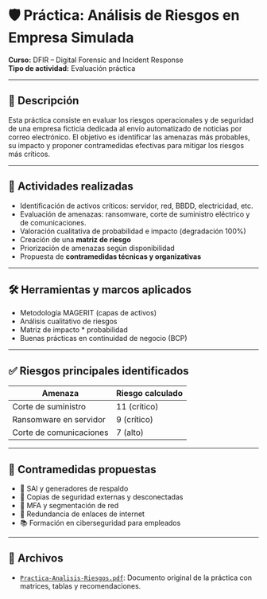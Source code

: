  
# 🛡️ Práctica: Análisis de Riesgos en Empresa Simulada
 
**Curso:** DFIR – Digital Forensic and Incident Response  
**Tipo de actividad:** Evaluación práctica

---

## 🎯 Descripción

Esta práctica consiste en evaluar los riesgos operacionales y de seguridad de una empresa ficticia dedicada al envío automatizado de noticias por correo electrónico. El objetivo es identificar las amenazas más probables, su impacto y proponer contramedidas efectivas para mitigar los riesgos más críticos.

---

## 🧠 Actividades realizadas

- Identificación de activos críticos: servidor, red, BBDD, electricidad, etc.
- Evaluación de amenazas: ransomware, corte de suministro eléctrico y de comunicaciones.
- Valoración cualitativa de probabilidad e impacto (degradación 100%)
- Creación de una **matriz de riesgo**
- Priorización de amenazas según disponibilidad
- Propuesta de **contramedidas técnicas y organizativas**

---

## 🛠️ Herramientas y marcos aplicados

- Metodología MAGERIT (capas de activos)
- Análisis cualitativo de riesgos
- Matriz de impacto * probabilidad
- Buenas prácticas en continuidad de negocio (BCP)

---

## ✅ Riesgos principales identificados

| Amenaza                   | Riesgo calculado |
|---------------------------|------------------|
| Corte de suministro       | 11 (crítico)      |
| Ransomware en servidor    | 9 (crítico)       |
| Corte de comunicaciones   | 7 (alto)          |

---

## 🔐 Contramedidas propuestas

- 🔋 SAI y generadores de respaldo
- 🔄 Copias de seguridad externas y desconectadas
- 🔐 MFA y segmentación de red
- 📡 Redundancia de enlaces de internet
- 📚 Formación en ciberseguridad para empleados

---

## 📁 Archivos

- [`Practica-Analisis-Riesgos.pdf`](./Practica-Analisis-Riesgos.pdf): Documento original de la práctica con matrices, tablas y recomendaciones.
